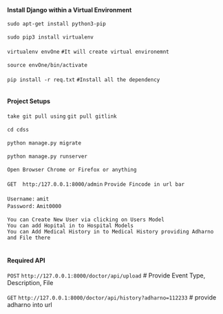 **Install Django within a Virtual Environment**
<br><br>
`sudo apt-get install python3-pip`
<br><br>
`sudo pip3 install virtualenv `
<br><br>
`virtualenv envOne`   `#It will create virtual environemnt`
<br><br>
`source envOne/bin/activate`
<br><br>
`pip install -r req.txt` `#Install all the dependency`
<br><br><br>
**Project Setups**
<br><br>
`take git pull using` `git pull gitlink`
<br><br>
`cd cdss`
<br><br>
`python manage.py migrate`
<br><br>
`python manage.py runserver`
<br><br>
`Open Browser Chrome or Firefox or anything`
<br><br>
`GET  http:/127.0.0.1:8000/admin`  `Provide Fincode in url bar`
<br><br>
`Username:`  `amit`
<br>
`Password:`   `Amit0000`
<br><br>
`You can Create New User via clicking on Users Model `
<br>
`You can add Hopital in to Hospital Models`
<br>
`You can Add Medical History in to Medical History providing Adharno and File there`
<br><br>
#### Required API
`POST`  `http://127.0.0.1:8000/doctor/api/upload` # Provide Event Type, Description, File
<br><br>
`GET`   `http://127.0.0.1:8000/doctor/api/history?adharno=112233` # provide adharno into url
